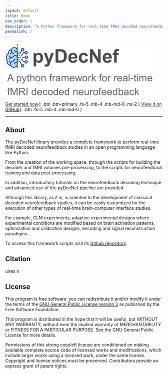 ```yaml
---
layout: default
title: Home
nav_order: 1
description: "A Python framework for real-time fMRI decoded neurofeedback"
permalink: /
---
```


![alt text](/assets/images/wide_logo2.png)
  
[Get started now](https://pedromargolles.github.io/pyDecNef/docs/introduction){: .btn .btn-primary .fs-5 .mb-4 .mb-md-0 .mr-2 } [View it on GitHub](https://github.com/pedromargolles/pyDecNef){: .btn .fs-5 .mb-4 .mb-md-0 }

---

## About

The pyDecNef library provides a complete framework to perform real-time fMRI decoded neurofeedback studies in an open programming language like Python.

From the creation of the working space, through the scripts for building the decoder and fMRI volumes pre-processing, to the scripts for neurofeedback training and data post-processing. 

In addition, introductory tutorials on the neurofeedback decoding technique and advanced use of the pyDecNef pipeline are provided.

Although this library, as it is, is oriented to the development of classical decoded neurofeedback studies, it can be easily customized for the execution of other types of real-time brain-computer interface studies.

For example, GLM experiments, adaptive experimental designs where experimental conditions are modified based on brain activation patterns, optimization and calibration designs, encoding and signal reconstruction paradigms...

To access this framework scripts visit its [Github repository](https://github.com/pedromargolles/pyDecNef).

## Citation

<div class="code-example" markdown="1">
uires n
</div>

## License

This program is free software: you can redistribute it and/or modify it under the terms of the [GNU General Public License version 3](https://github.com/pedromargolles/pyDecNef/blob/main/LICENSE) as published by the Free Software Foundation.

This program is distributed in the hope that it will be useful, but WITHOUT ANY WARRANTY; without even the implied warranty of MERCHANTABILITY or FITNESS FOR A PARTICULAR PURPOSE. See the GNU General Public License for more details.

Permissions of this strong copyleft license are conditioned on making available complete source code of licensed works and modifications, which include larger works using a licensed work, under the same license. Copyright and license notices must be preserved. Contributors provide an express grant of patent rights.